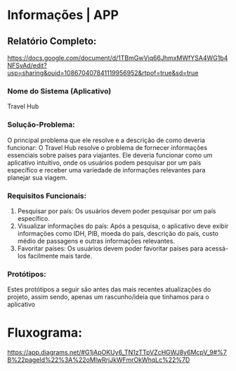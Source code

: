 # Informações | APP
## Relatório Completo:
https://docs.google.com/document/d/1TBmGwViq66JhmxMWfYSA4WG1b4NFSyAd/edit?usp=sharing&ouid=108670407841119956952&rtpof=true&sd=true

### Nome do Sistema (Aplicativo)
Travel Hub
### Solução-Problema:
O principal problema que ele resolve e a descrição de como deveria funcionar: O Travel Hub resolve o problema de fornecer informações essenciais sobre países para viajantes. Ele deveria funcionar como um aplicativo intuitivo, onde os usuários podem pesquisar por um país específico e receber uma variedade de informações relevantes para planejar sua viagem.
### Requisitos Funcionais:
01. Pesquisar por país: Os usuários devem poder pesquisar por um país específico.
02. Visualizar informações do país: Após a pesquisa, o aplicativo deve exibir informações como IDH, PIB, moeda do país, descrição do país, custo médio de passagens e outras informações relevantes.
03. Favoritar países: Os usuários devem poder favoritar países para acessá-los facilmente mais tarde.
### Protótipos:
Estes protótipos a seguir são antes das mais recentes atualizações do projeto, assim sendo, apenas um rascunho/ideia que tinhamos para o aplicativo

# Fluxograma: 
https://app.diagrams.net/#G1jApOKUy6_TN1zTTpVZcHGWJ8y6McpV_9#%7B%22pageId%22%3A%22oMlwRrjJkWFmrOkWhqLc%22%7D
